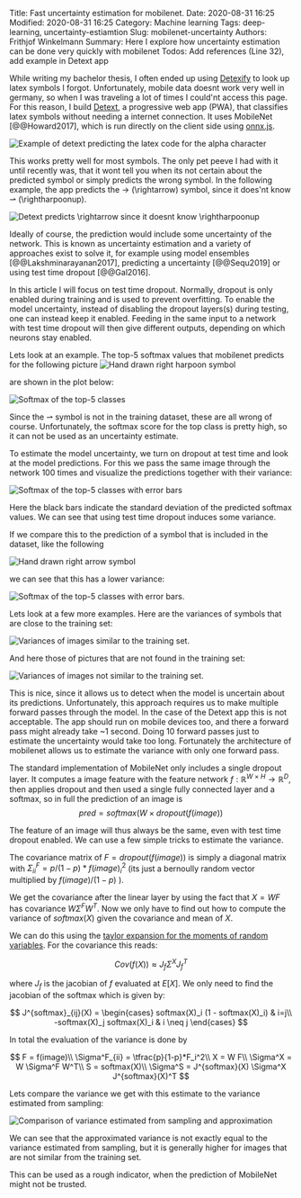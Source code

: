 Title: Fast uncertainty estimation for mobilenet.
Date: 2020-08-31 16:25
Modified: 2020-08-31 16:25
Category: Machine learning
Tags: deep-learning, uncertainty-estiamtion
Slug: mobilenet-uncertainty
Authors: Frithjof Winkelmann
Summary: Here I explore how uncertainty estimation can be done very quickly with mobilenet
Todos: Add references (Line 32), add example in Detext app

While writing my bachelor thesis, I often ended up using [Detexify](http://detexify.kirelabs.org/classify.html)
to look up latex symbols I forgot. Unfortunately, mobile data doesnt work very
well in germany, so when I was traveling a lot of times I could'nt access this page.
For this reason, I build [Detext](https://detext.haskai.de/client/),
a progressive web app (PWA), that classifies latex symbols without needing
a internet connection. It uses MobileNet [@@Howard2017],
which is run directly on the client side using [onnx.js](https://github.com/microsoft/onnxjs).

![]({filename}images/mobilenet_uncertainty/detext_example.png "Example of detext predicting the latex code for the alpha character")

This works pretty well for most symbols. The only pet peeve I had with
it until recently was, that it wont tell you when its not
certain about the predicted symbol or simply predicts the wrong symbol.
In the following example, the app predicts the $\rightarrow$ (\rightarrow) symbol,
since it does'nt know $\rightharpoonup$ (\rightharpoonup).

![]({filename}images/mobilenet_uncertainty/detext_wrong.png "Detext predicts \rightarrow since it doesnt know \rightharpoonup")

Ideally of course, the prediction would include some uncertainty of the network.
This is known as uncertainty estimation and a variety of approaches exist to
solve it, for example using model ensembles [@@Lakshminarayanan2017], predicting a uncertainty [@@Sequ2019] or
using test time dropout [@@Gal2016].


In this article I will focus on test time dropout. Normally, dropout is
only enabled during training and is used to prevent overfitting.
To enable the model uncertainty, instead of disabling the dropout layers(s)
during testing, one can instead keep it enabled. Feeding in the same input
to a network with test time dropout will then give different outputs,
depending on which neurons stay enabled.

Lets look at an example. The top-5 softmax values that mobilenet predicts
for the following picture
![]({filename}images/mobilenet_uncertainty/rightharpoon.png "Hand drawn right harpoon symbol")

are shown in the plot below:

![]({filename}images/mobilenet_uncertainty/wrong_softmax.png "Softmax of the top-5 classes")

Since the $\rightharpoonup$ symbol is not in the training dataset, these
are all wrong of course. Unfortunately, the softmax score for the top class
is pretty high, so it can not be used as an uncertainty estimate.

To estimate the model uncertainty, we turn on dropout at test time
and look at the model predictions. For this we pass the same image
through the network 100 times and visualize the predictions together with
their variance:

![]({filename}images/mobilenet_uncertainty/rightharpoonerr.png "Softmax of the top-5 classes with error bars")

Here the black bars indicate the standard deviation of the predicted
softmax values. We can see that using test time dropout induces some variance.

If we compare this to the prediction of a symbol that is included in the
dataset, like the following

![Hand drawn right arrow symbol]({filename}images/mobilenet_uncertainty/rightarrow.png "Hand drawn right arrow symbol")

we can see that this has a lower variance:

![Softmax of the top-5 classes with error bars]({filename}images/mobilenet_uncertainty/rightarrowerr.png "Softmax of the top-5 classes with error bars").

Lets look at a few more examples. Here are the variances of symbols that are close to the training set:

![]({filename}images/mobilenet_uncertainty/uncertain_good.png "Variances of images similar to the training set").

And here those of pictures that are not found in the training set:

![]({filename}images/mobilenet_uncertainty/uncertain_bad.png "Variances of images not similar to the training set").

This is nice, since it allows us to detect when the model is uncertain about its
predictions. Unfortunately, this approach requires us to make multiple
forward passes through the model.
In the case of the Detext app this is not acceptable. The app should run on
mobile devices too, and there a forward pass might already take ~1 second.
Doing 10 forward passes just to estimate the uncertainty would take too long.
Fortunately the architecture of mobilenet allows us to estimate the variance
with only one forward pass.

The standard implementation of MobileNet only includes a single dropout layer.
It computes a image feature with the feature network
$f: \mathbb{R}^{W \times H} \rightarrow \mathbb{R}^D$, then applies dropout
and then used a single fully connected layer and a softmax, so in full the prediction
of an image is
$$ pred = softmax(W \times dropout(f(image)) $$

The feature of an image will thus always be the same, even with test time dropout
enabled. We can use a few simple tricks to estimate the variance.

The covariance matrix of $F = dropout(f(image))$ is simply a diagonal matrix
with $\Sigma^F_{ii} = p/(1-p)*f(image)_i^2$ (its just a bernoully random vector
multiplied by $f(image)/(1-p)$ ).

We get the covariance after the linear layer by using the fact that
$X = W F$ has covariance $W \Sigma^F W^T$.
Now we only have to find out how to compute
the variance of $softmax(X)$ given the covariance and mean of $X$.

We can do this using the
[taylor expansion for the moments of random variables](https://en.wikipedia.org/wiki/Taylor_expansions_for_the_moments_of_functions_of_random_variables). For the covariance
this reads:

$$ Cov(f(X)) \approx J_f \Sigma^X J_f^T$$

where $J_f$ is the jacobian of $f$ evaluated at $E[X]$.
We only need to find the jacobian of the softmax which is given by:

$$ J^{softmax}_{ij}(X) = \begin{cases}
    softmax(X)_i (1 - softmax(X)_i) & i=j\\
    -softmax(X)_j softmax(X)_i & i \neq j
\end{cases} $$

In total the evaluation of the variance is done by

$$
F = f(image)\\
\Sigma^F_{ii} = \tfrac{p}{1-p}*F_i^2\\
X = W F\\
\Sigma^X = W \Sigma^F W^T\\
S = softmax(X)\\
\Sigma^S = J^{softmax}(X) \Sigma^X J^{softmax}(X)^T
$$

Lets compare the variance we get with this estimate to the variance estimated from sampling:

![]({filename}images/mobilenet_uncertainty/variance_comparison.png "Comparison of variance estimated from sampling and approximation")

We can see that the approximated variance is not exactly equal to the variance estimated from sampling, but it is generally
higher for images that are not similar from the training set.

This can be used as a rough indicator, when the prediction of MobileNet might not be trusted.
